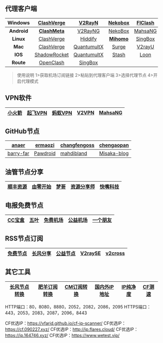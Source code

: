 ## 代理客户端

| **Windows** | **[ClashVerge](https://github.com/clash-verge-rev/clash-verge-rev/releases/)** |      [V2RayN](https://github.com/2dust/v2rayN/releases)      |  [Nekobox](https://github.com/MatsuriDayo/nekoray/releases)  |  [FlClash](https://github.com/chen08209/FlClash/releases)  | [Pandora](https://github.com/snakem982/Pandora-Box/releases) |  [Furious](https://github.com/LorenEteval/Furious/releases)  |
| :---------: | :----------------------------------------------------------: | :----------------------------------------------------------: | :----------------------------------------------------------: | :--------------------------------------------------------: | :----------------------------------------------------------: | :----------------------------------------------------------: |
| **Android** | **[ClashMeta](https://github.com/MetaCubeX/ClashMetaForAndroid/releases/)** |     [V2RayNG](https://github.com/2dust/v2rayNG/releases)     | [NekoBox](https://github.com/MatsuriDayo/NekoBoxForAndroid/releases) | [MahsaNG](https://github.com/GFW-knocker/MahsaNG/releases) |     [Karing](https://github.com/KaringX/karing/releases)     |   [Exclave](https://github.com/dyhkwong/Exclave/releases)    |
|  **Linux**  | [ClashVerge](https://github.com/clash-verge-rev/clash-verge-rev/releases/) | [Hiddify](https://github.com/hiddify/hiddify-next/releases)  | **[Mihomo](https://github.com/pompurin404/mihomo-party/releases/)** | [SingBox](https://github.com/SagerNet/sing-box/releases/)  |  [Nekobox](https://github.com/MatsuriDayo/nekoray/releases)  |                                                              |
|   **Mac**   | [ClashVerge](https://github.com/clash-verge-rev/clash-verge-rev/releases/) | [QuantumultX](https://apps.apple.com/us/app/quantumult-x/id1443988620) |             [Surge](https://nssurge.com/buy_now)             |     [V2rayU](https://github.com/yanue/V2rayU/releases)     | **[Mihomo](https://github.com/pompurin404/mihomo-party/releases/)** |                                                              |
|   **IOS**   | [ShadowRocket](https://apps.apple.com/us/app/shadowrocket/id932747118) | [QuantumultX](https://apps.apple.com/us/app/quantumult-x/id1443988620?l=zh) | [Stash](https://apps.apple.com/us/app/stash-rule-based-proxy/id1596063349?l=zh-Hans-CN&platform=iphone) |  [Loon](https://apps.apple.com/us/app/loon/id1373567447)   | **[SingBox](https://apps.apple.com/us/app/sing-box/id6451272673?platform=mac)** | [Potatso](https://apps.apple.com/us/app/potatso/id1239860606) |
|  **Route**  | [OpenClash](https://github.com/vernesong/OpenClash/releases) |  [SingBox](https://github.com/SagerNet/sing-box/releases/)   |                                                              |                                                            |                                                              |                                                              |

> 使用说明
> 1>获取机场订阅链接
> 2>粘贴到代理客户端
> 3>选择代理节点
> 4>开启代理模式

## VPN软件

| [小火箭](https://play.google.com/store/apps/details?id=rocket.service.super&hl=zh) | [起飞VPN](https://play.google.com/store/apps/details?id=com.ambrose.overwall&hl=zh) | [蚂蚁VPN](https://play.google.com/store/apps/details?id=com.mayi.xiaoyi&hl=zh) | [V2VPN](https://play.google.com/store/apps/details?id=com.wrongchao.v2vpn&hl=zh) | [MahsaNG](https://play.google.com/store/apps/details?id=com.MahsaNet.MahsaNG&hl=zh) |
| ------------------------------------------------------------ | ------------------------------------------------------------ | ------------------------------------------------------------ | ------------------------------------------------------------ | ------------------------------------------------------------ |

## GitHub节点

| [anaer](https://github.com/anaer/Sub)                   | [ermaozi](https://github.com/ermaozi/get_subscribe)  | [changfengoss](https://github.com/changfengoss/pub/tree/main/data) | [chengaopan](https://github.com/chengaopan/AutoMergePublicNodes/blob/master/list_result.csv) |
| ------------------------------------------------------- | ---------------------------------------------------- | ------------------------------------------------------------ | ------------------------------------------------------------ |
| [barry-far](https://github.com/barry-far/V2ray-Configs) | [Pawdroid](https://github.com/Pawdroid/Free-servers) | [mahdibland](https://github.com/mahdibland/V2RayAggregator)  | [Misaka-blog](https://github.com/Misaka-blog/chromego_merge) |

## 油管节点分享

| [顺丰资源](https://www.youtube.com/@SFZY666/videos) | [由零开始](https://www.youtube.com/@blue-Youtube/videos) | [梦哥](https://www.youtube.com/@mgxray/videos) | [资源分享师](https://www.youtube.com/@ZYFXS/videos) | [快嘴科技](https://www.youtube.com/@kuaizui/videos) |
| --------------------------------------------------- | -------------------------------------------------------- | ------------------------------------------------ | --------------------------------------------------- | ----------------------------------------------- |

## 电报免费节点

| [CC宝盒](https://t.me/ccbaohe) | [五叶](https://t.me/hkaa0) | [免费机场](https://t.me/Free166) | [公益机场](https://t.me/go4sharing) | [一个朋友](https://t.me/sxtnbhz) |
| ------------------------------ | -------------------------- | -------------------------------- | ----------------------------------- | -------------------------------- |

## RSS节点订阅

| [免费节点](https://telegeam.github.io/clashv2rayshare/feed.xml) | [长风分享](https://www.cfmem.com/feeds/posts/default) | [公益节点](https://clashgithub.com/feed) | [V2raySE](https://v2rayse.com/) | [v2cross](https://v2cross.com/feed) |
| ------------------------------------------------------------ | ----------------------------------------------------- | ---------------------------------------- | ------------------------------- | ----------------------------------- |

## 其它工具

| [长风节点转换](https://v2rayse.com/node-convert/) | [肥羊订阅转换](https://suburl.v1.mk/) | [CM订阅转换](https://sub.fxxk.dedyn.io/) | [国内外IP地址](http://ip125.com/) | [IP纯净度](https://whoer.net/zh) | [CF测速](https://speed.cloudflare.com/) |
| ------------------------------------------------- | ------------------------------------- | ---------------------------------------- | --------------------------------- | -------------------------------- | --------------------------------------- |

HTTP端口：80，8080，8880，2052，2082，2086，2095
HTTPS端口：443，2053，2083，2087，2096，8443

CF优选IP：https://vfarid.github.io/cf-ip-scanner/
CF优选IP：https://cf.090227.xyz/
CF优选IP：http://ip.flares.cloud/
CF优选IP：https://ip.164746.xyz/
CF优选IP：https://www.wetest.vip/
